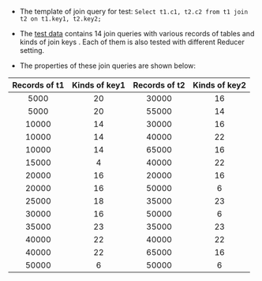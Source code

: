* The template of join query for test: ```Select t1.c1, t2.c2 from t1 join t2 on t1.key1, t2.key2;```

* The [test data](joinMlpTrainTest_L.csv) contains 14 join queries with various records of tables and kinds of join keys . Each of them is also tested with different Reducer setting. 

* The properties of these join queries are shown below:

Records of t1 | Kinds of key1|Records of t2| Kinds of key2
:--:| :--: | :--: | :--:
5000|20|30000|16
5000|20|55000|14
10000|14|30000|16
10000|14|40000|22
10000|14|65000|16
15000|4|40000|22
20000|16|20000|16
20000|16|50000|6
25000|18|35000|23
30000|16|50000|6
35000|23|35000|23
40000|22|40000|22
40000|22|65000|16
50000|6|50000|6